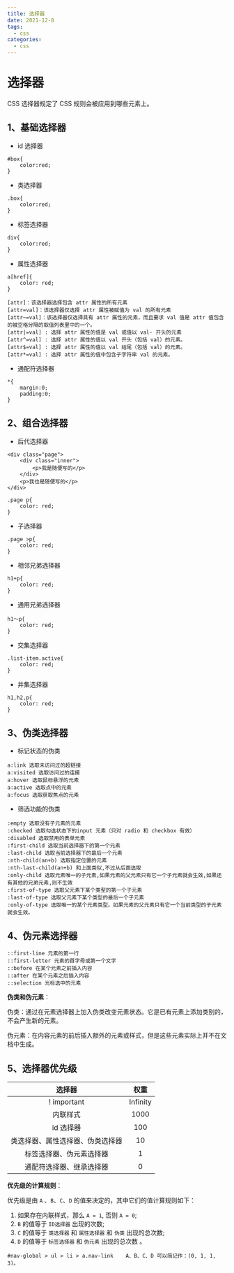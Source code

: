 ```yaml
---
title: 选择器
date: 2021-12-8
tags:
  - css
categories:
  - css
---
```


# 选择器

CSS 选择器规定了 CSS 规则会被应用到哪些元素上。

## 1、基础选择器

- id 选择器

```
#box{
	color:red;
}
```

- 类选择器

```
.box{
	color:red;
}
```

- 标签选择器

```
div{
	color:red;
}
```

- 属性选择器

```
a[href]{
	color: red;
}

[attr]：该选择器选择包含 attr 属性的所有元素
[attr=val]：该选择器仅选择 attr 属性被赋值为 val 的所有元素
[attr~=val]：该选择器仅选择具有 attr 属性的元素，而且要求 val 值是 attr 值包含的被空格分隔的取值列表里中的一个。
[attr|=val] : 选择 attr 属性的值是 val 或值以 val- 开头的元素
[attr^=val] : 选择 attr 属性的值以 val 开头（包括 val）的元素。
[attr$=val] : 选择 attr 属性的值以 val 结尾（包括 val）的元素。
[attr*=val] : 选择 attr 属性的值中包含子字符串 val 的元素。
```

- 通配符选择器

```
*{
	margin:0;
	padding:0;
}
```

## 2、组合选择器

- 后代选择器

```
<div class="page">
    <div class="inner">
        <p>我是随便写的</p>
    </div>
    <p>我也是随便写的</p>
</div>

.page p{
	color: red;
}
```

- 子选择器

```
.page >p{
	color: red;
}
```

- 相邻兄弟选择器

```
h1+p{
	color: red;
}
```

- 通用兄弟选择器

```
h1～p{
	color: red;
}
```

- 交集选择器

```
.list-item.active{
	color: red;
}
```

- 并集选择器

```
h1,h2,p{
	color: red;
}
```

## 3、伪类选择器

- 标记状态的伪类

```
a:link 选取未访问过的超链接
a:visited 选取访问过的连接
a:hover 选取鼠标悬浮的元素
a:active 选取点中的元素
a:focus 选取获取焦点的元素
```

- 筛选功能的伪类

```
:empty 选取没有子元素的元素
:checked 选取勾选状态下的input 元素（只对 radio 和 checkbox 有效）
:disabled 选取禁用的表单元素
:first-child 选取当前选择器下的第一个元素
:last-child 选取当前选择器下的最后一个元素
:nth-child(an+b) 选取指定位置的元素
:nth-last-child(an+b) 和上面类似,不过从后面选取
:only-child 选取元素唯一的子元素,如果元素的父元素只有它一个子元素就会生效,如果还有其他的兄弟元素,则不生效
:first-of-type 选取父元素下某个类型的第一个子元素
:last-of-type 选取父元素下某个类型的最后一个子元素
:only-of-type 选取唯一的某个元素类型。如果元素的父元素只有它一个当前类型的子元素就会生效。
```

## 4、伪元素选择器

```
::first-line 元素的第一行
::first-letter 元素的首字母或第一个文字
::before 在某个元素之前插入内容
::after 在某个元素之后插入内容
::selection 光标选中的元素
```

**伪类和伪元素**：

伪类：通过在元素选择器上加⼊伪类改变元素状态。它是已有元素上添加类别的，不会产生新的元素。

伪元素：在内容元素的前后插入额外的元素或样式，但是这些元素实际上并不在文档中生成。

## 5、选择器优先级

|              选择器              |   权重   |
| :------------------------------: | :------: |
|           ! important            | Infinity |
|             内联样式             |   1000   |
|            id 选择器             |   100    |
| 类选择器、属性选择器、伪类选择器 |    10    |
|     标签选择器、伪元素选择器     |    1     |
|     通配符选择器、继承选择器     |    0     |

**优先级的计算规则**：

优先级是由 `A` 、`B`、`C`、`D` 的值来决定的，其中它们的值计算规则如下：

1. 如果存在内联样式，那么 `A = 1`, 否则 `A = 0`;
2. `B` 的值等于 `ID选择器` 出现的次数;
3. `C` 的值等于 `类选择器` 和 `属性选择器` 和 `伪类` 出现的总次数;
4. `D` 的值等于 `标签选择器` 和 `伪元素` 出现的总次数 。

```
#nav-global > ul > li > a.nav-link    A、B、C、D 可以简记作：(0, 1, 1, 3)。
```
